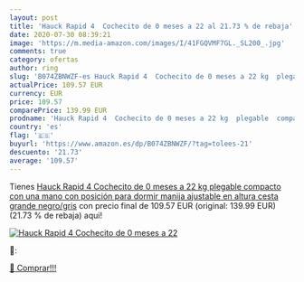 ```yaml
---
layout: post
title: 'Hauck Rapid 4  Cochecito de 0 meses a 22 al 21.73 % de rebaja'
date: 2020-07-30 08:39:21
image: 'https://m.media-amazon.com/images/I/41FGQVMF7GL._SL200_.jpg'
comments: true
category: ofertas
author: ring
slug: 'B074ZBNWZF-es Hauck Rapid 4  Cochecito de 0 meses a 22 kg  plegable  compacto  con una mano  con posición para dormir  manija ajustable en altura  cesta grande  negro/gris'
actualPrice: 109.57 EUR
currency: EUR
price: 109.57
comparePrice: 139.99 EUR
prodname: 'Hauck Rapid 4  Cochecito de 0 meses a 22 kg  plegable  compacto  con una mano  con posición para dormir  manija ajustable en altura  cesta grande  negro/gris'
country: 'es'
flag: '🇪🇸'
buyurl: 'https://www.amazon.es/dp/B074ZBNWZF/?tag=tolees-21'
descuento: '21.73'
average: '109.57'
---
```


Tienes [Hauck Rapid 4  Cochecito de 0 meses a 22 kg  plegable  compacto  con una mano  con posición para dormir  manija ajustable en altura  cesta grande  negro/gris](https://www.amazon.es/dp/B074ZBNWZF/?tag=tolees-21) con precio final de  109.57 EUR (original: 139.99 EUR) (21.73 %  de rebaja) aqui!

[![Hauck Rapid 4  Cochecito de 0 meses a 22](https://m.media-amazon.com/images/I/41FGQVMF7GL._SL200_.jpg)](https://www.amazon.es/dp/B074ZBNWZF/?tag=tolees-21)

🔎:


[🛒 Comprar!!!](https://www.amazon.es/dp/B074ZBNWZF/?tag=tolees-21)
